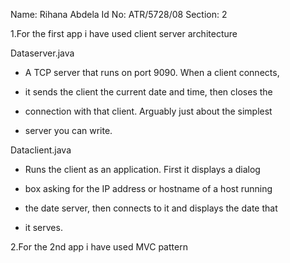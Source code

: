 Name: Rihana Abdela
Id No: ATR/5728/08
Section: 2

1.For the first app i have used client server architecture

Dataserver.java

* A TCP server that runs on port 9090.  When a client connects,
* it sends the client the current date and time, then closes the
 
* connection with that client.  Arguably just about the simplest
 
* server you can write.

Dataclient.java

* Runs the client as an application.  First it displays a dialog
     
* box asking for the IP address or hostname of a host running
     
* the date server, then connects to it and displays the date that
     
* it serves.

2.For the 2nd app i have used MVC pattern

